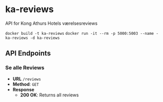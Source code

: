 # ka-reviews
API for Kong Athurs Hotels værelsesreviews

`docker build -t ka-reviews`
`docker run -it --rm -p 5000:5003 --name -ka-reviews -d ka-reviews`

## API Endpoints
### Se alle Reviews
 - **URL** `/reviews`
 - **Method**: `GET`
 - **Response**
    - **200 OK**: Returns all reviews

